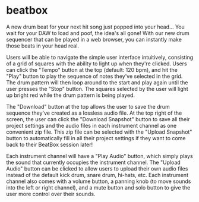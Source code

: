 # beatbox
  
A new drum beat for your next hit song just popped into your head... You wait for your DAW to load and poof, the idea's all gone! With our new drum sequencer that can be played in a web browser, you can instantly make those beats in your head real.  
  
Users will be able to navigate the simple user interface intuitively, consisting of a grid of squares with the ability to light up when they're clicked. Users can click the "Tempo" button at the top (default: 120 bpm), and hit the "Play" button to play the sequence of notes they've selected in the grid. The drum pattern will then loop around to the start and play again until the user presses the "Stop" button. The squares selected by the user will light up bright red while the drum pattern is being played.  

The "Download" button at the top allows the user to save the drum sequence they've created as a lossless audio file. At the top right of the screen, the user can click the "Download Snapshot" button to save all their project settings and the audio files in each instrument channel as one convenient zip file. This zip file can be selected with the "Upload Snapshot" button to automatically fill in all their project settings if they want to come back to their BeatBox session later!  
  
Each instrument channel will have a "Play Audio" button, which simply plays the sound that currently occupies the instrument channel. The "Upload Audio" button can be clicked to allow users to upload their own audio files instead of the default kick drum, snare drum, hi-hats, etc. Each instrument channel also comes with a volume button, a panning knob (to move sounds into the left or right channel), and a mute button and solo button to give the user more control over their sounds.